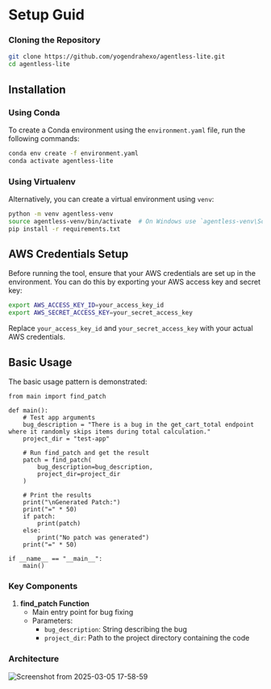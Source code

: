 # Setup Guid

### Cloning the Repository

```bash
git clone https://github.com/yogendrahexo/agentless-lite.git
cd agentless-lite
```

## Installation

### Using Conda

To create a Conda environment using the `environment.yaml` file, run the following commands:

```bash
conda env create -f environment.yaml
conda activate agentless-lite
```

### Using Virtualenv

Alternatively, you can create a virtual environment using `venv`:

```bash
python -m venv agentless-venv
source agentless-venv/bin/activate  # On Windows use `agentless-venv\Scripts\activate`
pip install -r requirements.txt
```

## AWS Credentials Setup

Before running the tool, ensure that your AWS credentials are set up in the environment. You can do this by exporting your AWS access key and secret key:

```bash
export AWS_ACCESS_KEY_ID=your_access_key_id
export AWS_SECRET_ACCESS_KEY=your_secret_access_key
```

Replace `your_access_key_id` and `your_secret_access_key` with your actual AWS credentials.

## Basic Usage

The basic usage pattern is demonstrated:

```
from main import find_patch

def main():
    # Test app arguments
    bug_description = "There is a bug in the get_cart_total endpoint where it randomly skips items during total calculation."
    project_dir = "test-app"

    # Run find_patch and get the result
    patch = find_patch(
        bug_description=bug_description,
        project_dir=project_dir
    )

    # Print the results
    print("\nGenerated Patch:")
    print("=" * 50)
    if patch:
        print(patch)
    else:
        print("No patch was generated")
    print("=" * 50)

if __name__ == "__main__":
    main()
```

### Key Components

1. **find_patch Function**
   - Main entry point for bug fixing
   - Parameters:
     - `bug_description`: String describing the bug
     - `project_dir`: Path to the project directory containing the code

### Architecture

![Screenshot from 2025-03-05 17-58-59](https://github.com/user-attachments/assets/ae8d6f54-e190-4d65-869c-7a2497f15b84)
